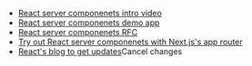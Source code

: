 - [React server componenets intro video](https://www.youtube.com/watch?v=TQQPAU21ZUw)
- [React server componenets demo app](https://github.com/reactjs/server-components-demo)
- [React server componenets RFC](https://github.com/reactjs/rfcs/blob/main/text/0188-server-components.md)
- [Try out React server componenets with Next.js's app router](https://beta.nextjs.org/docs/getting-started)
- [React's blog to get updates](https://beta.reactjs.org/blog)Cancel changes
